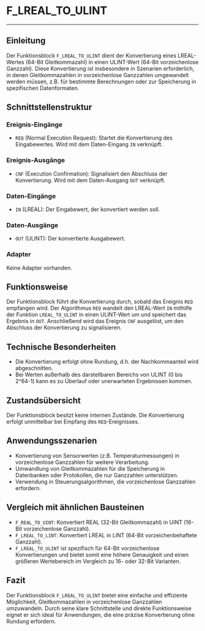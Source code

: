 # F_LREAL_TO_ULINT

* * * * * * * * * *
## Einleitung
Der Funktionsblock `F_LREAL_TO_ULINT` dient der Konvertierung eines LREAL-Wertes (64-Bit Gleitkommazahl) in einen ULINT-Wert (64-Bit vorzeichenlose Ganzzahl). Diese Konvertierung ist insbesondere in Szenarien erforderlich, in denen Gleitkommazahlen in vorzeichenlose Ganzzahlen umgewandelt werden müssen, z.B. für bestimmte Berechnungen oder zur Speicherung in spezifischen Datenformaten.

## Schnittstellenstruktur
### **Ereignis-Eingänge**
- `REQ` (Normal Execution Request): Startet die Konvertierung des Eingabewertes. Wird mit dem Daten-Eingang `IN` verknüpft.

### **Ereignis-Ausgänge**
- `CNF` (Execution Confirmation): Signalisiert den Abschluss der Konvertierung. Wird mit dem Daten-Ausgang `OUT` verknüpft.

### **Daten-Eingänge**
- `IN` (LREAL): Der Eingabewert, der konvertiert werden soll.

### **Daten-Ausgänge**
- `OUT` (ULINT): Der konvertierte Ausgabewert.

### **Adapter**
Keine Adapter vorhanden.

## Funktionsweise
Der Funktionsblock führt die Konvertierung durch, sobald das Ereignis `REQ` empfangen wird. Der Algorithmus `REQ` wandelt den LREAL-Wert `IN` mithilfe der Funktion `LREAL_TO_ULINT` in einen ULINT-Wert um und speichert das Ergebnis in `OUT`. Anschließend wird das Ereignis `CNF` ausgelöst, um den Abschluss der Konvertierung zu signalisieren.

## Technische Besonderheiten
- Die Konvertierung erfolgt ohne Rundung, d.h. der Nachkommaanteil wird abgeschnitten.
- Bei Werten außerhalb des darstellbaren Bereichs von ULINT (0 bis 2^64-1) kann es zu Überlauf oder unerwarteten Ergebnissen kommen.

## Zustandsübersicht
Der Funktionsblock besitzt keine internen Zustände. Die Konvertierung erfolgt unmittelbar bei Empfang des `REQ`-Ereignisses.

## Anwendungsszenarien
- Konvertierung von Sensorwerten (z.B. Temperaturmessungen) in vorzeichenlose Ganzzahlen für weitere Verarbeitung.
- Umwandlung von Gleitkommazahlen für die Speicherung in Datenbanken oder Protokollen, die nur Ganzzahlen unterstützen.
- Verwendung in Steuerungsalgorithmen, die vorzeichenlose Ganzzahlen erfordern.

## Vergleich mit ähnlichen Bausteinen
- `F_REAL_TO_UINT`: Konvertiert REAL (32-Bit Gleitkommazahl) in UINT (16-Bit vorzeichenlose Ganzzahl).
- `F_LREAL_TO_LINT`: Konvertiert LREAL in LINT (64-Bit vorzeichenbehaftete Ganzzahl).
- `F_LREAL_TO_ULINT` ist spezifisch für 64-Bit vorzeichenlose Konvertierungen und bietet somit eine höhere Genauigkeit und einen größeren Wertebereich im Vergleich zu 16- oder 32-Bit Varianten.

## Fazit
Der Funktionsblock `F_LREAL_TO_ULINT` bietet eine einfache und effiziente Möglichkeit, Gleitkommazahlen in vorzeichenlose Ganzzahlen umzuwandeln. Durch seine klare Schnittstelle und direkte Funktionsweise eignet er sich ideal für Anwendungen, die eine präzise Konvertierung ohne Rundung erfordern.